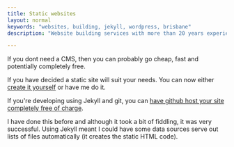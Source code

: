 ```yaml
---
title: Static websites
layout: normal
keywords: "websites, building, jekyll, wordpress, brisbane"
description: "Website building services with more than 20 years experience based in Brisbane, Australia"

---
```

<div class="container justify-content-center">
<div class="row">
<div class="col-12 mb-1">
<p>If you dont need a CMS, then you can probably go cheap, fast and potentially completely free.</p>
<p>If you have decided a static site will suit your needs. You can now either <a target="_new" href="/DIY">create it yourself</a> or have me do it.</p>
<p> If you're developing using Jekyll and git, you can <a target="_new" href="//docs.github.com/en/github/working-with-github-pages/setting-up-a-github-pages-site-with-jekyll">have github host your site completely free of charge</a>.</p>
<p>I have done this before and although it took a bit of fiddling, it was very successful. Using Jekyll meant I could have some data sources serve out lists of files automatically (it creates the static HTML code).</p>

</div><!-- end col -->
</div><!-- end row -->
</div><!-- end container -->
